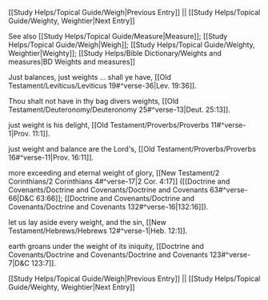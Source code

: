 [[Study Helps/Topical Guide/Weigh|Previous Entry]]  ||  [[Study Helps/Topical Guide/Weighty, Weightier|Next Entry]]

 See also [[Study Helps/Topical Guide/Measure|Measure]]; [[Study Helps/Topical Guide/Weigh|Weigh]]; [[Study Helps/Topical Guide/Weighty, Weightier|Weighty]]; [[Study Helps/Bible Dictionary/Weights and measures|BD Weights and measures]]

 Just balances, just weights ... shall ye have, [[Old Testament/Leviticus/Leviticus 19#^verse-36|Lev. 19:36]].

 Thou shalt not have in thy bag divers weights, [[Old Testament/Deuteronomy/Deuteronomy 25#^verse-13|Deut. 25:13]].

 just weight is his delight, [[Old Testament/Proverbs/Proverbs 11#^verse-1|Prov. 11:1]].

 just weight and balance are the Lord's, [[Old Testament/Proverbs/Proverbs 16#^verse-11|Prov. 16:11]].

 more exceeding and eternal weight of glory, [[New Testament/2 Corinthians/2 Corinthians 4#^verse-17|2 Cor. 4:17]] ([[Doctrine and Covenants/Doctrine and Covenants/Doctrine and Covenants 63#^verse-66|D&C 63:66]]; [[Doctrine and Covenants/Doctrine and Covenants/Doctrine and Covenants 132#^verse-16|132:16]]).

 let us lay aside every weight, and the sin, [[New Testament/Hebrews/Hebrews 12#^verse-1|Heb. 12:1]].

 earth groans under the weight of its iniquity, [[Doctrine and Covenants/Doctrine and Covenants/Doctrine and Covenants 123#^verse-7|D&C 123:7]].

[[Study Helps/Topical Guide/Weigh|Previous Entry]]  ||  [[Study Helps/Topical Guide/Weighty, Weightier|Next Entry]]